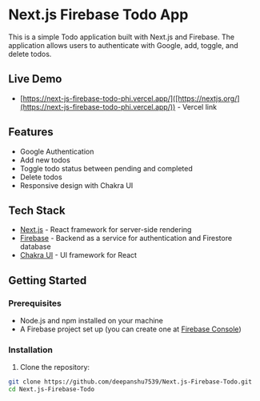 # Next.js Firebase Todo App

This is a simple Todo application built with Next.js and Firebase. The application allows users to authenticate with Google, add, toggle, and delete todos.

## Live Demo 
- [https://next-js-firebase-todo-phi.vercel.app/]([https://nextjs.org/](https://next-js-firebase-todo-phi.vercel.app/)) - Vercel link
## Features

- Google Authentication
- Add new todos
- Toggle todo status between pending and completed
- Delete todos
- Responsive design with Chakra UI

## Tech Stack

- [Next.js](https://nextjs.org/) - React framework for server-side rendering
- [Firebase](https://firebase.google.com/) - Backend as a service for authentication and Firestore database
- [Chakra UI](https://chakra-ui.com/) - UI framework for React

## Getting Started

### Prerequisites

- Node.js and npm installed on your machine
- A Firebase project set up (you can create one at [Firebase Console](https://console.firebase.google.com/))

### Installation

1. Clone the repository:

```bash
git clone https://github.com/deepanshu7539/Next.js-Firebase-Todo.git
cd Next.js-Firebase-Todo

